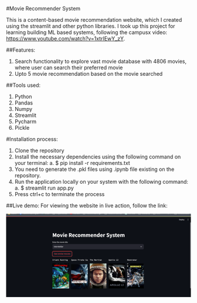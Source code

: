 #Movie Recommender System

This is a content-based movie recommendation website, which I created using the streamlit and other python libraries. I took up this project for learning building ML based systems, following the campusx video: https://www.youtube.com/watch?v=1xtrIEwY_zY.

##Features:
1.	Search functionality to explore vast movie database with 4806 movies, where user can search their preferred movie
2.	Upto 5 movie recommendation based on the movie searched

##Tools used:
1.	Python
2.	Pandas
3.	Numpy
4.	Streamlit
5.	Pycharm
6.	Pickle


#Installation process:
1.	Clone the repository
2.	 Install the necessary dependencies using the following command on your terminal:
   a.	$ pip install -r requirements.txt
3. You need to generate the .pkl files using .ipynb file existing on the repository.
4.	Run the application locally on your system with the following command:
a.	$ streamlit run app.py
5.	Press ctrl+c to terminate the process


##Live demo:
 For viewing the website in live action, follow the link:

![img.png](img.png)
